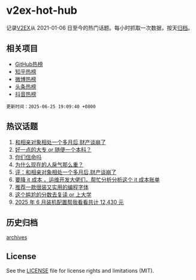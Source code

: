 # v2ex-hot-hub

 记录[V2EX](https://www.v2ex.com/)从 2021-01-06 日至今的热门话题。每小时抓取一次数据，按天[归档](archives)。
 
 ## 相关项目

- [GitHub热榜](https://github.com/snaildev/github-hot-hub)
- [知乎热榜](https://github.com/snaildev/zhihu-hot-hub)
- [微博热榜](https://github.com/snaildev/weibo-hot-hub)
- [头条热榜](https://github.com/snaildev/toutiao-hot-hub)
- [抖音热榜](https://github.com/snaildev/douyin-hot-hub)


 `更新时间：2025-06-25 19:09:40 +0800`

## 热议话题

1. [和相亲对象相处一个多月后,财产谈崩了](https://www.v2ex.com/t/1140837)
1. [好一点的大专 or 随便一个本科？](https://www.v2ex.com/t/1140862)
1. [你们信命吗](https://www.v2ex.com/t/1140884)
1. [为什么现在的人戾气那么重？](https://www.v2ex.com/t/1140854)
1. [评：和相亲对象相处一个多月后,财产谈崩了](https://www.v2ex.com/t/1140975)
1. [要降 it 成本 ，运维开发大佬们，帮忙分析分析这个 it 成本账单](https://www.v2ex.com/t/1140804)
1. [推荐一款很装又实用的编程字体](https://www.v2ex.com/t/1140755)
1. [这个尴尬的分数去复读 or 上大学](https://www.v2ex.com/t/1140828)
1. [2025 年 6 月装机配置帮我看看共计 12,430 元](https://www.v2ex.com/t/1140825)

## 历史归档

[archives](archives)

## License

See the [LICENSE](LICENSE) file for license rights and limitations (MIT).
